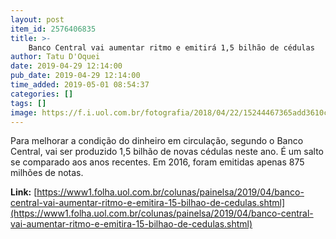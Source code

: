 ```yaml
---
layout: post
item_id: 2576406835
title: >-
    Banco Central vai aumentar ritmo e emitirá 1,5 bilhão de cédulas
author: Tatu D'Oquei
date: 2019-04-29 12:14:00
pub_date: 2019-04-29 12:14:00
time_added: 2019-05-01 08:54:37
categories: []
tags: []
image: https://f.i.uol.com.br/fotografia/2018/04/22/15244467365add3610cf61a_1524446736_3x2_rt.jpg
---
```


Para melhorar a condição do dinheiro em circulação, segundo o Banco Central, vai ser produzido 1,5 bilhão de novas cédulas neste ano. É um salto se comparado aos anos recentes. Em 2016, foram emitidas apenas 875 milhões de notas. ​

**Link:** [https://www1.folha.uol.com.br/colunas/painelsa/2019/04/banco-central-vai-aumentar-ritmo-e-emitira-15-bilhao-de-cedulas.shtml](https://www1.folha.uol.com.br/colunas/painelsa/2019/04/banco-central-vai-aumentar-ritmo-e-emitira-15-bilhao-de-cedulas.shtml)

